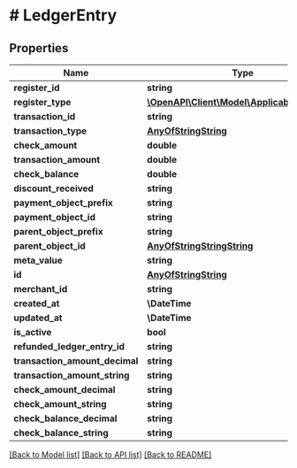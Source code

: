 # # LedgerEntry

## Properties

Name | Type | Description | Notes
------------ | ------------- | ------------- | -------------
**register_id** | **string** |  |
**register_type** | [**\OpenAPI\Client\Model\ApplicableTerminals**](ApplicableTerminals.md) |  |
**transaction_id** | **string** |  |
**transaction_type** | [**AnyOfStringString**](AnyOfStringString.md) |  |
**check_amount** | **double** |  |
**transaction_amount** | **double** |  |
**check_balance** | **double** |  |
**discount_received** | **string** |  |
**payment_object_prefix** | **string** |  |
**payment_object_id** | **string** |  |
**parent_object_prefix** | **string** |  |
**parent_object_id** | [**AnyOfStringStringString**](AnyOfStringStringString.md) |  |
**meta_value** | **string** |  |
**id** | [**AnyOfStringString**](AnyOfStringString.md) |  |
**merchant_id** | **string** |  |
**created_at** | **\DateTime** |  |
**updated_at** | **\DateTime** |  |
**is_active** | **bool** |  |
**refunded_ledger_entry_id** | **string** |  | [optional]
**transaction_amount_decimal** | **string** |  |
**transaction_amount_string** | **string** |  |
**check_amount_decimal** | **string** |  |
**check_amount_string** | **string** |  |
**check_balance_decimal** | **string** |  |
**check_balance_string** | **string** |  |

[[Back to Model list]](../../README.md#models) [[Back to API list]](../../README.md#endpoints) [[Back to README]](../../README.md)
